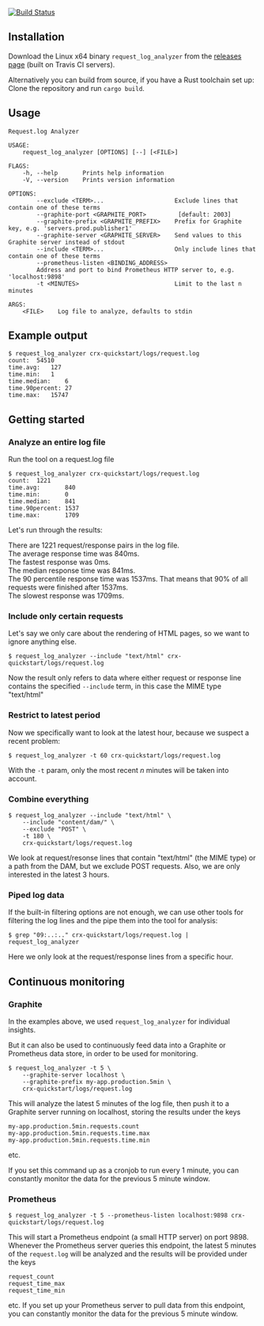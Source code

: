 [![Build Status](https://travis-ci.org/pixelistik/request_log_analyzer.svg?branch=master)](https://travis-ci.org/pixelistik/request_log_analyzer)

## Installation
Download the Linux x64 binary `request_log_analyzer` from
the [releases page](https://github.com/pixelistik/request_log_analyzer/releases/latest)
(built on Travis CI servers).

Alternatively you can build from source, if you have a Rust toolchain set up:
Clone the repository and run `cargo build`.

## Usage

    Request.log Analyzer

    USAGE:
        request_log_analyzer [OPTIONS] [--] [<FILE>]

    FLAGS:
        -h, --help       Prints help information
        -V, --version    Prints version information

    OPTIONS:
            --exclude <TERM>...                    Exclude lines that contain one of these terms
            --graphite-port <GRAPHITE_PORT>         [default: 2003]
            --graphite-prefix <GRAPHITE_PREFIX>    Prefix for Graphite key, e.g. 'servers.prod.publisher1'
            --graphite-server <GRAPHITE_SERVER>    Send values to this Graphite server instead of stdout
            --include <TERM>...                    Only include lines that contain one of these terms
            --prometheus-listen <BINDING_ADDRESS>
            Address and port to bind Prometheus HTTP server to, e.g. 'localhost:9898'
            -t <MINUTES>                           Limit to the last n minutes

    ARGS:
        <FILE>    Log file to analyze, defaults to stdin

## Example output
    $ request_log_analyzer crx-quickstart/logs/request.log
    count:	54510
    time.avg:	127
    time.min:	1
    time.median:	6
    time.90percent:	27
    time.max:	15747

## Getting started

### Analyze an entire log file

Run the tool on a request.log file

	$ request_log_analyzer crx-quickstart/logs/request.log
	count:  1221
	time.avg:       840
	time.min:       0
	time.median:    841
	time.90percent: 1537
	time.max:       1709

Let's run through the results:

There are 1221 request/response pairs in the log file.  
The average response time was 840ms.  
The fastest response was 0ms.  
The median response time was 841ms.  
The 90 percentile response time was 1537ms. That means that 90% of all requests were finished after 1537ms.  
The slowest response was 1709ms.  

### Include only certain requests

Let's say we only care about the rendering of HTML pages, so we want to ignore anything else.

	$ request_log_analyzer --include "text/html" crx-quickstart/logs/request.log

Now the result only refers to data where either request or response line contains the specified `--include` term, in this case the MIME type "text/html"

### Restrict to latest period

Now we specifically want to look at the latest hour, because we suspect a recent problem:

	$ request_log_analyzer -t 60 crx-quickstart/logs/request.log

With the `-t` param, only the most recent _n_ minutes will be taken into account.

### Combine everything

	$ request_log_analyzer --include "text/html" \
		--include "content/dam/" \
		--exclude "POST" \
		-t 180 \
		crx-quickstart/logs/request.log

We look at request/resonse lines that contain "text/html" (the MIME type) or a path from the DAM, but we exclude POST requests. Also, we are only interested in the latest 3 hours.

### Piped log data

If the built-in filtering options are not enough, we can use other tools for filtering the log lines and the pipe them into the tool for analysis:

	$ grep "09:..:.." crx-quickstart/logs/request.log | request_log_analyzer

Here we only look at the request/response lines from a specific hour.

## Continuous monitoring

### Graphite

In the examples above, we used `request_log_analyzer` for individual insights.

But it can also be used to continuously feed data into a Graphite or Prometheus data store, in order to be used for monitoring.

	$ request_log_analyzer -t 5 \
		--graphite-server localhost \
		--graphite-prefix my-app.production.5min \
		crx-quickstart/logs/request.log

This will analyze the latest 5 minutes of the log file, then push it to a Graphite server running on localhost, storing the results under the keys

	my-app.production.5min.requests.count
	my-app.production.5min.requests.time.max
	my-app.production.5min.requests.time.min

etc.

If you set this command up as a cronjob to run every 1 minute, you can constantly monitor the data for the previous 5 minute window.

### Prometheus

	$ request_log_analyzer -t 5 --prometheus-listen localhost:9898 crx-quickstart/logs/request.log

This will start a Prometheus endpoint (a small HTTP server) on port 9898. Whenever the Prometheus server queries this endpoint, the latest 5 minutes of the `request.log` will be analyzed and the results will be provided under the keys

	request_count
	request_time_max
	request_time_min

etc. If you set up your Prometheus server to pull data from this endpoint, you can constantly monitor the data for the previous 5 minute window.

